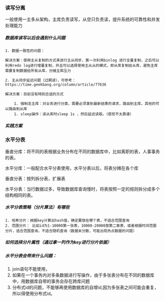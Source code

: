

### 读写分离

一般使用一主多从架构，主库负责读写，从空只负责读，提升系统的可靠性和并发处理能力

##### 数据库读写以后会遇到什么问题

	1. 数据一致性的问题：

    解决方案：使用主从复制的方式来进行主从同步，第一次利用binlog 进行全量复制，之后可以利用redo log进行增量复制，并且可以选择使用主从从的模式，即从库复制给从库，避免主库需要复制数据给所有从库，分摊主库压力

	2. 主从同步延迟问题（过期读），可参考：https://time.geekbang.org/column/article/77636

    解决方案：目前没有特别合适的方式

    	1. 强制走主库：对业务进行分类，需要必须拿到最新结果的请求，路由到主库，其他的可以路由到从库
    	1. sleep操作：读从库时sleep 1s ，然后延迟读取。（感觉不太靠谱）

##### 实践方案





### 水平分表

垂直分库：将不同的表根据业务分布在不同的数据库中，比如离职的表，人事事务的表。

水平分库：一般配合水平分表使用，水平分表以后，将表分摊在各个库

垂直分表：按列拆分表，扩展表

水平分表：当行数据过多，导致数据库查询慢时，将表按照一定的规则拆分成多个结构相同的表。



##### 水平分表策略（分片算法）有哪些

 	1. 哈希分片：根据key计算出hash值，确定要放在哪个表，不适合范围查询
 	2. 范围分片： 比如id为1-10000第一张表，10000-20000放第二章表，或者根据时间范围分片，适合范围查询，不适合随机查询（数据未分散，可能出现热点数据的问题）

##### 如何选择分片属性（通过拿一列作为key进行分片依据）



##### 水平分表会带来什么问题：

1. join语句不能使用，
2. 如果在一个事务内对多条数据进行写操作，由于多张表分布在不同的数据库中，用数据库自带的事务会存在跨库问题
3. 分布式id的问题，不能够再使用数据库的自增id,因为多张表之间可能会重复，所以得使用分布式id。